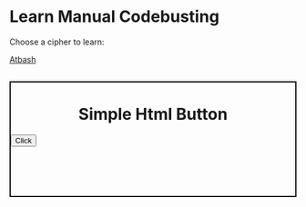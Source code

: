 <html>
<head>
    <title>Learn</title>
</head>
<body>
<h1>Learn Manual Codebusting</h1>

<p>Choose a cipher to learn:</p>
<a href="{{ site.baseurl }}/atbash">Atbash</a>
    <title>Button</title>
    <style>
        .container{
            height: 200px;
            width: 500px;
            border: 2px solid black;
            margin-top: 30px;
        }
    </style>
</head>
<body>
    <div class="container">
        <h1 style="text-align:center;">Simple Html Button</h1>
        <a href="https://www.google.com/">
            <button class="btn btn-primary btn-lg">Click</button>
        </a>
    </div>
</body>
</html>